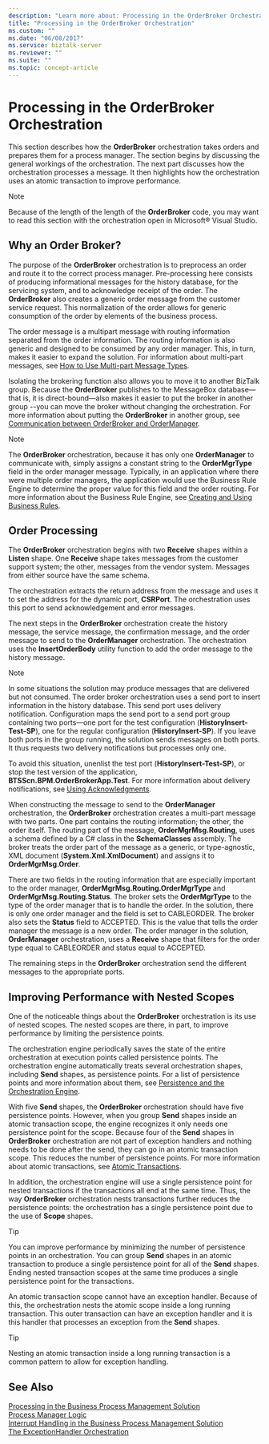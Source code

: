 ```yaml
---
description: "Learn more about: Processing in the OrderBroker Orchestration"
title: "Processing in the OrderBroker Orchestration"
ms.custom: ""
ms.date: "06/08/2017"
ms.service: biztalk-server
ms.reviewer: ""
ms.suite: ""
ms.topic: concept-article
---
```

# Processing in the OrderBroker Orchestration
This section describes how the **OrderBroker** orchestration takes orders and prepares them for a process manager. The section begins by discussing the general workings of the orchestration. The next part discusses how the orchestration processes a message. It then highlights how the orchestration uses an atomic transaction to improve performance.  
  
> [!NOTE]
>  Because of the length of the length of the **OrderBroker** code, you may want to read this section with the orchestration open in Microsoft® Visual Studio.  
  
## Why an Order Broker?  
 The purpose of the **OrderBroker** orchestration is to preprocess an order and route it to the correct process manager. Pre-processing here consists of producing informational messages for the history database, for the servicing system, and to acknowledge receipt of the order. The **OrderBroker** also creates a generic order message from the customer service request. This normalization of the order allows for generic consumption of the order by elements of the business process.  
  
 The order message is a multipart message with routing information separated from the order information. The routing information is also generic and designed to be consumed by any order manager. This, in turn, makes it easier to expand the solution. For information about multi-part messages, see [How to Use Multi-part Message Types](../core/how-to-use-multi-part-message-types.md).  
  
 Isolating the brokering function also allows you to move it to another BizTalk group. Because the **OrderBroker** publishes to the MessageBox database—that is, it is direct-bound—also makes it easier to put the broker in another group --you can move the broker without changing the orchestration. For more information about putting the **OrderBroker** in another group, see [Communication between OrderBroker and OrderManager](../core/communication-between-orderbroker-and-ordermanager.md).  
  
> [!NOTE]
>  The **OrderBroker** orchestration, because it has only one **OrderManager** to communicate with, simply assigns a constant string to the **OrderMgrType** field in the order manager message. Typically, in an application where there were multiple order managers, the application would use the Business Rule Engine to determine the proper value for this field and the order routing. For more information about the Business Rule Engine, see [Creating and Using Business Rules](../core/creating-and-using-business-rules.md).  
  
## Order Processing  
 The **OrderBroker** orchestration begins with two **Receive** shapes within a **Listen** shape. One **Receive** shape takes messages from the customer support system; the other, messages from the vendor system. Messages from either source have the same schema.  
  
 The orchestration extracts the return address from the message and uses it to set the address for the dynamic port, **CSRPort**. The orchestration uses this port to send acknowledgement and error messages.  
  
 The next steps in the **OrderBroker** orchestration create the history message, the service message, the confirmation message, and the order message to send to the **OrderManager** orchestration. The orchestration uses the **InsertOrderBody** utility function to add the order message to the history message.  
  
> [!NOTE]
>  In some situations the solution may produce messages that are delivered but not consumed. The order broker orchestration uses a send port to insert information in the history database. This send port uses delivery notification. Configuration maps the send port to a send port group containing two ports—one port for the test configuration (**HistoryInsert-Test-SP**), one for the regular configuration (**HistoryInsert-SP**). If you leave both ports in the group running, the solution sends messages on both ports. It thus requests two delivery notifications but processes only one.  
>   
>  To avoid this situation, unenlist the test port (**HistoryInsert-Test-SP**), or stop the test version of the application, **BTSScn.BPM.OrderBrokerApp.Test**. For more information about delivery notifications, see [Using Acknowledgments](../core/using-acknowledgments.md).  
  
 When constructing the message to send to the **OrderManager** orchestration, the **OrderBroker** orchestration creates a multi-part message with two parts. One part contains the routing information; the other, the order itself. The routing part of the message, **OrderMgrMsg.Routing**, uses a schema defined by a C# class in the **SchemaClasses** assembly. The broker treats the order part of the message as a generic, or type-agnostic, XML document (**System.Xml.XmlDocument**) and assigns it to **OrderMgrMsg.Order**.  
  
 There are two fields in the routing information that are especially important to the order manager, **OrderMgrMsg.Routing.OrderMgrType** and **OrderMgrMsg.Routing.Status**. The broker sets the **OrderMgrType** to the type of the order manager that is to handle the order. In the solution, there is only one order manager and the field is set to CABLEORDER. The broker also sets the **Status** field to ACCEPTED. This is the value that tells the order manager the message is a new order. The order manager in the solution, **OrderManager** orchestration, uses a **Receive** shape that filters for the order type equal to CABLEORDER and status equal to ACCEPTED.  
  
 The remaining steps in the **OrderBroker** orchestration send the different messages to the appropriate ports.  
  
## Improving Performance with Nested Scopes  
 One of the noticeable things about the **OrderBroker** orchestration is its use of nested scopes. The nested scopes are there, in part, to improve performance by limiting the persistence points.  
  
 The orchestration engine periodically saves the state of the entire orchestration at execution points called persistence points. The orchestration engine automatically treats several orchestration shapes, including **Send** shapes, as persistence points. For a list of persistence points and more information about them, see [Persistence and the Orchestration Engine](../core/persistence-and-the-orchestration-engine.md).  
  
 With five **Send** shapes, the **OrderBroker** orchestration should have five persistence points. However, when you group **Send** shapes inside an atomic transaction scope, the engine recognizes it only needs one persistence point for the scope. Because four of the **Send** shapes in **OrderBroker** orchestration are not part of exception handlers and nothing needs to be done after the send, they can go in an atomic transaction scope. This reduces the number of persistence points. For more information about atomic transactions, see [Atomic Transactions](../core/atomic-transactions.md).  
  
 In addition, the orchestration engine will use a single persistence point for nested transactions if the transactions all end at the same time. Thus, the way **OrderBroker** orchestration nests transactions further reduces the persistence points: the orchestration has a single persistence point due to the use of **Scope** shapes.  
  
> [!TIP]
>  You can improve performance by minimizing the number of persistence points in an orchestration. You can group **Send** shapes in an atomic transaction to produce a single persistence point for all of the **Send** shapes. Ending nested transaction scopes at the same time produces a single persistence point for the transactions.  
  
 An atomic transaction scope cannot have an exception handler. Because of this, the orchestration nests the atomic scope inside a long running transaction. This outer transaction can have an exception handler and it is this handler that processes an exception from the **Send** shapes.  
  
> [!TIP]
>  Nesting an atomic transaction inside a long running transaction is a common pattern to allow for exception handling.  
  
## See Also  
 [Processing in the Business Process Management Solution](../core/processing-in-the-business-process-management-solution.md)   
 [Process Manager Logic](../core/process-manager-logic.md)   
 [Interrupt Handling in the Business Process Management Solution](../core/interrupt-handling-in-the-business-process-management-solution.md)   
 [The ExceptionHandler Orchestration](../core/the-exceptionhandler-orchestration.md)
